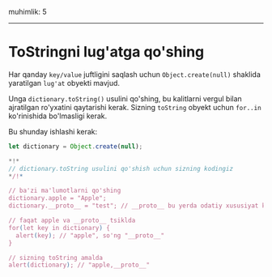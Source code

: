 muhimlik: 5

---

# ToStringni lug'atga qo'shing

Har qanday `key/value` juftligini saqlash uchun `Object.create(null)` shaklida yaratilgan `lug'at` obyekti mavjud.

Unga `dictionary.toString()` usulini qo'shing, bu kalitlarni vergul bilan ajratilgan ro'yxatini qaytarishi kerak. Sizning `toString` obyekt uchun `for..in` ko'rinishida bo'lmasligi kerak.

Bu shunday ishlashi kerak:

```js
let dictionary = Object.create(null);

*!*
// dictionary.toString usulini qo'shish uchun sizning kodingiz
*/!*

// ba'zi ma'lumotlarni qo'shing
dictionary.apple = "Apple";
dictionary.__proto__ = "test"; // __proto__ bu yerda odatiy xususiyat kalitidir

// faqat apple va __proto__ tsiklda
for(let key in dictionary) {
  alert(key); // "apple", so'ng "__proto__"
}

// sizning toString amalda
alert(dictionary); // "apple,__proto__"
```
